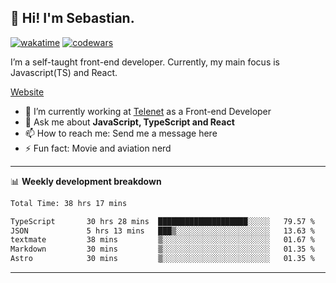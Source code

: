 ## 👋 Hi! I'm Sebastian.

[![wakatime](https://wakatime.com/badge/user/df0036c6-328a-4a39-be9b-e49417ed22a1.svg)](https://wakatime.com/@df0036c6-328a-4a39-be9b-e49417ed22a1)
[![codewars](https://www.codewars.com/users/sebavuye/badges/small)](https://www.codewars.com/users/sebavuye)

I’m a self-taught front-end developer. Currently, my main focus is Javascript(TS) and React.

[Website](https://sebastianvuye.be)

- 🔭 I’m currently working at [Telenet](https://telenet.be/) as a Front-end Developer
- 💬 Ask me about **JavaScript, TypeScript and React**
- 📫 How to reach me: Send me a message here
- ⚡ Fun fact: Movie and aviation nerd

-------

📊 **Weekly development breakdown**

<!--START_SECTION:waka-->

```txt
Total Time: 38 hrs 17 mins

TypeScript       30 hrs 28 mins  ████████████████████░░░░░   79.57 %
JSON             5 hrs 13 mins   ███▒░░░░░░░░░░░░░░░░░░░░░   13.63 %
textmate         38 mins         ▒░░░░░░░░░░░░░░░░░░░░░░░░   01.67 %
Markdown         30 mins         ▒░░░░░░░░░░░░░░░░░░░░░░░░   01.35 %
Astro            30 mins         ▒░░░░░░░░░░░░░░░░░░░░░░░░   01.35 %
```

<!--END_SECTION:waka-->
-------
